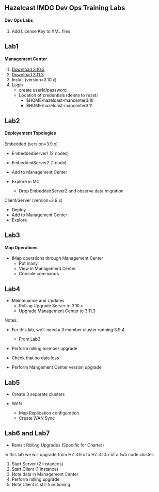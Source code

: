 ## Hazelcast IMDG Dev Ops Training Labs

#### Dev Ops Labs

1. Add License Key to XML files

## Lab1

#### Management Center
1. <a href="https://download.hazelcast.com/management-center/hazelcast-management-center-3.10.3.zip">Download 3.10.3</a>
2. <a href="https://download.hazelcast.com/management-center/hazelcast-management-center-3.11.3.zip">Download 3.11.3</a>
3. Install (version=3.10.x)
4. Login 
  	* create userId/password
  	* Location of credentials (delete to reset)
  	  * $HOME/hazelcast-mancenter3.10
  	  * $HOME/hazelcast-mancenter3.11


## Lab2
  
#### Deployement Topologies
Embedded (version=3.9.x)

* EmbeddedServer1 (2 nodes)
* EmbeddedServer2 (1 node)
* Add to Management Center

* Explore in MC
  * Drop EmbeddedServer2 and observe data migration

Client/Server (version=3.9.x)

* Deploy
* Add to Management Center
* Explore

## Lab3

#### Map Operations
  * IMap operations through Management Center
    * Put many
    * View in Management Center
    * Console commands
  
## Lab4

* Maintenance and Updates
  * Rolling Upgrade Server to 3.10.x
  * Upgrade Management Center to 3.11.3
 
 Notes:
 
 * For this lab, we'll need a 3 member cluster running 3.9.4.
    * From Lab3
 * Perform rolling member upgrade
 * Check that no data loss

 * Perform Mangement Center version upgrade
  

## Lab5
* Create 3 separate clusters

* WAN
  * Map Replication configuration
  * Create WAN Sync


## Lab6 and Lab7
* Revisit Rolling Upgrades (Specific for Charter)

In this lab we will upgrade from HZ 3.9.x to HZ 3.10.x of a two node cluster.

1. Start Server (2 instances)
2. Start Client (1 instance)
3. Note data in Management Center
4. Perform rolling upgrade
5. Note Client is still functioning.

  
  
  
